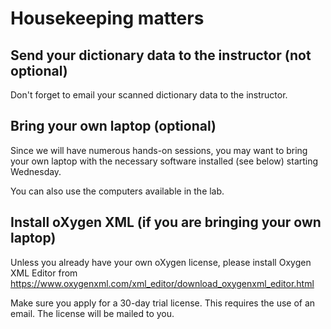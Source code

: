 # Housekeeping matters

## Send your dictionary data to the instructor (not optional)

Don't forget to email your scanned dictionary data to the instructor.

## Bring your own laptop (optional)

Since we will have numerous hands-on sessions, you may want to bring your own laptop with the necessary software installed  (see below) starting Wednesday.

You can also use the computers available in the lab.

## Install oXygen XML (if you are bringing your own laptop)

Unless you already have your own oXygen license, please install Oxygen XML Editor from https://www.oxygenxml.com/xml_editor/download_oxygenxml_editor.html

Make sure you apply for a 30-day trial license. This requires the use of an email. The license will be mailed to you.
